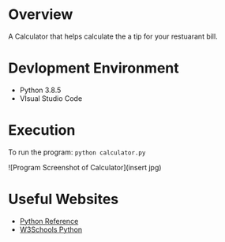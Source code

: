 # Overview
A Calculator that helps calculate the a tip for your restuarant bill.


# Devlopment Environment

* Python 3.8.5
* VIsual Studio Code

# Execution

To run the program: `python calculator.py`

![Program Screenshot of Calculator](insert jpg)

# Useful Websites

* [Python Reference](https://docs.python.org/3.8/library/index.html)
* [W3Schools Python](https://www.w3schools.com/python/default.asp)